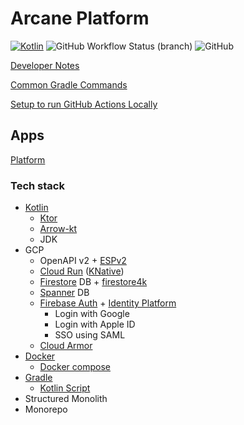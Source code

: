 # Arcane Platform

[![Kotlin](https://img.shields.io/badge/kotlin-1.7.10-blue.svg?logo=kotlin)](http://kotlinlang.org)
![GitHub Workflow Status (branch)](https://img.shields.io/github/workflow/status/arcanetechnology/arcane-platform/Test/main?logo=github)
![GitHub](https://img.shields.io/github/license/arcanetechnology/arcane-platform)

[Developer Notes](./docs/dev.md)

[Common Gradle Commands](./docs/gradle.md)

[Setup to run GitHub Actions Locally](./.github/workflows/README.md)

## Apps

[Platform](apps/arcane-platform-app/README.md)

### Tech stack

 * [Kotlin](https://kotlinlang.org/)
   * [Ktor](https://ktor.io/)
   * [Arrow-kt](https://arrow-kt.io/)
   * JDK
 * GCP
   * OpenAPI v2 + [ESPv2](https://cloud.google.com/endpoints/docs/openapi/architecture-overview)
   * [Cloud Run](https://cloud.google.com/run) ([KNative](https://knative.dev/docs/))
   * [Firestore](https://cloud.google.com/firestore) DB + [firestore4k](https://firestore4k.io)
   * [Spanner](https://cloud.google.com/spanner) DB
   * [Firebase Auth](https://firebase.google.com/docs/auth) + [Identity Platform](https://cloud.google.com/identity-platform)
     * Login with Google
     * Login with Apple ID
     * SSO using SAML
   * [Cloud Armor](https://cloud.google.com/armor)
 * [Docker](https://www.docker.com/)
   * [Docker compose](https://docs.docker.com/compose/)
 * [Gradle](https://gradle.org/)
   * [Kotlin Script](https://gradle.org/kotlin/)
 * Structured Monolith
 * Monorepo
